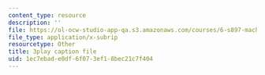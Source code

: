 ```yaml
---
content_type: resource
description: ''
file: https://ol-ocw-studio-app-qa.s3.amazonaws.com/courses/6-s897-machine-learning-for-healthcare-spring-2019/1ec7ebade0df6f073ef18bec21c7f404_lkO2ocJBsmI.srt
file_type: application/x-subrip
resourcetype: Other
title: 3play caption file
uid: 1ec7ebad-e0df-6f07-3ef1-8bec21c7f404
---
```

